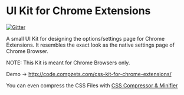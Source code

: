 UI Kit for Chrome Extensions
=============================

[![Gitter](https://badges.gitter.im/Join%20Chat.svg)](https://gitter.im/ramswaroop/css-kit-for-chrome-extensions?utm_source=badge&utm_medium=badge&utm_campaign=pr-badge&utm_content=badge)

A small UI Kit for designing the options/settings page for Chrome Extensions. It resembles the exact look as the native settings page of Chrome Browser.

NOTE: This Kit is meant for Chrome Browsers only.

Demo &rarr; http://code.compzets.com/css-kit-for-chrome-extensions/

You can even compress the CSS Files with <a href="http://webapps.compzets.com/csscompressorandminifier">CSS Compressor & Minifier</a>
